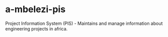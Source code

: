 # a-mbelezi-pis
Project Information System (PIS) - Maintains and manage information about engineering projects in africa.

